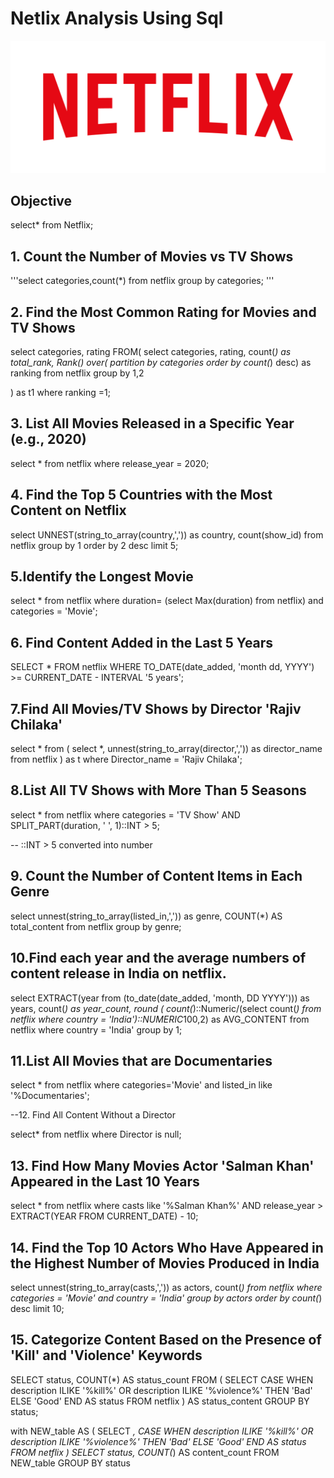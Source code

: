 # Netlix Analysis Using Sql

![Netflix logo](Netflix_Logo_RGB.png)

## Objective


select* from Netflix;


 ## 1. Count the Number of Movies vs TV Shows

'''select categories,count(*)
from netflix
group by categories;
'''

 ## 2. Find the Most Common Rating for Movies and TV Shows

select 
categories,
rating
FROM(
       select 
           categories,
           rating,
           count(*) as total_rank,
           Rank() over( partition by categories order by count(*) desc) as ranking
       from netflix
       group by 1,2
	   
) as t1
where ranking =1;

 ## 3. List All Movies Released in a Specific Year (e.g., 2020)

select * 
from netflix
where release_year = 2020;

 ## 4. Find the Top 5 Countries with the Most Content on Netflix

select 
UNNEST(string_to_array(country,',')) as country,
count(show_id)
from netflix
group by 1
order by 2 desc
limit 5;

 ##  5.Identify the Longest Movie

select *
from netflix
where  duration= (select Max(duration) from netflix) and categories = 'Movie';

 ##  6. Find Content Added in the Last 5 Years

SELECT *
FROM netflix
WHERE TO_DATE(date_added, 'month dd, YYYY') >= CURRENT_DATE - INTERVAL '5 years';

 ##  7.Find All Movies/TV Shows by Director 'Rajiv Chilaka'

select *
from (
     select 
         *,
         unnest(string_to_array(director,',')) as director_name
     from netflix
) as t
where Director_name = 'Rajiv Chilaka';

 ##  8.List All TV Shows with More Than 5 Seasons

select *
from netflix
where categories = 'TV Show' 
AND SPLIT_PART(duration, ' ', 1)::INT > 5;

-- ::INT > 5 converted into number

 ##  9. Count the Number of Content Items in Each Genre

select 
unnest(string_to_array(listed_in,',')) as genre,
COUNT(*) AS total_content
from netflix
group by genre;

 ##  10.Find each year and the average numbers of content release in India on netflix.


select 
EXTRACT(year from (to_date(date_added, 'month, DD YYYY'))) as years,
count(*) as year_count,
round
(
count(*)::Numeric/(select count(*) from netflix where country = 'India')::NUMERIC*100,2)
as AVG_CONTENT 
from netflix
where country = 'India' 
group by 1;


 ##  11.List All Movies that are Documentaries

select * 
from netflix
where   categories='Movie' and listed_in like '%Documentaries';

--12. Find All Content Without a Director

select*
from netflix 
where Director is null;

 ## 13. Find How Many Movies Actor 'Salman Khan' Appeared in the Last 10 Years

select *
from netflix
where casts like '%Salman Khan%'
AND release_year > EXTRACT(YEAR FROM CURRENT_DATE) - 10;



 ## 14. Find the Top 10 Actors Who Have Appeared in the Highest Number of Movies Produced in India


select 
unnest(string_to_array(casts,',')) as actors,
count(*)
from netflix
where categories = 'Movie' and country = 'India'
group by actors
order by count(*) desc
limit 10;

 ## 15. Categorize Content Based on the Presence of 'Kill' and 'Violence' Keywords

SELECT 
    status,
    COUNT(*) AS status_count
FROM (
    SELECT 
        CASE 
            WHEN description ILIKE '%kill%' OR description ILIKE '%violence%' THEN 'Bad'
            ELSE 'Good'
        END AS status
    FROM netflix
) AS status_content
GROUP BY status;


with NEW_table 
AS 
(
    SELECT *,
        CASE 
            WHEN description ILIKE '%kill%' OR description ILIKE '%violence%' THEN 'Bad'
            ELSE 'Good'
        END AS status
    FROM netflix
) 
SELECT 
    status,
    COUNT(*) AS content_count
FROM NEW_table
GROUP BY status
